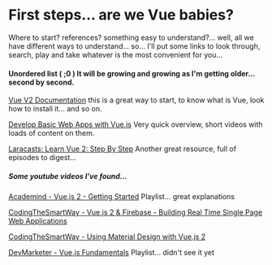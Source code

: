 # First steps... are we Vue babies?

Where to start? references? something easy to understand?... well, all we have different ways to understand... so... I'll put some links to look through, search, play and take whatever is the most convenient for you...

#### Unordered list \( ;0 \) It will be growing and growing as I'm getting older... second by second.

[Vue V2 Documentation](https://vuejs.org/v2/guide/)    this is a great way to start, to know what is Vue, look how to install it... and so on.

[Develop Basic Web Apps with Vue.js](https://egghead.io/courses/develop-web-apps-with-vue-js)    Very quick overview, short videos with loads of content on them.

[Laracasts: Learn Vue 2: Step By Step](https://laracasts.com/series/learn-vue-2-step-by-step)    Another great resource, full of episodes to digest...



##### Some youtube videos I've found...

[Academind - Vue.js 2 - Getting Started](https://www.gitbook.com/book/zurc/vue-journey/edit#)    Playlist... great explanations

[CodingTheSmartWay - Vue.js 2 & Firebase - Building Real Time Single Page Web Applications](https://www.youtube.com/watch?v=we4zuQIXmnw)

[CodingTheSmartWay - Using Material Design with Vue.js 2](https://www.youtube.com/watch?v=1j8xTOmR8pw)

[DevMarketer - Vue.js Fundamentals](https://www.youtube.com/playlist?list=PLwAKR305CRO_1yAao-8aZiQnBqJeyng4O)    Playlist... didn't see it yet



